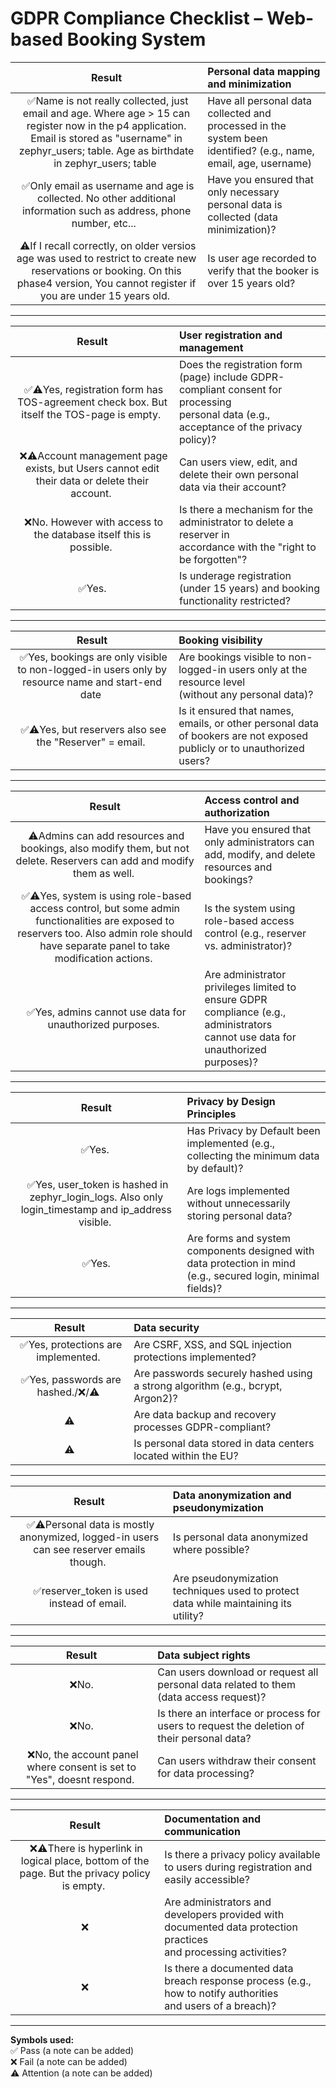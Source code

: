 # GDPR Compliance Checklist – Web-based Booking System

| **Result** | **Personal data mapping and minimization** |
| :----: | :--- |
| &nbsp;✅Name is not really collected, just email and age. Where age > 15 can register now in the p4 application. Email is stored as "username" in zephyr_users; table. Age as birthdate in zephyr_users; table&nbsp; | Have all personal data collected and processed in the system been<br> identified? (e.g., name, email, age, username) |
| &nbsp;✅Only email as username and age is collected. No other additional information such as address, phone number, etc... &nbsp; | Have you ensured that only necessary personal data is collected (data minimization)? |
| &nbsp;⚠️If I recall correctly, on older versios age was used to restrict to create new reservations or booking. On this phase4 version, You cannot register if you are under 15 years old.&nbsp; | Is user age recorded to verify that the booker is over 15 years old? |

---

| **Result** | **User registration and management** |
| :----: | :--- |
| &nbsp;✅⚠️Yes, registration form has TOS-agreement check box. But itself the TOS-page is empty.&nbsp; | Does the registration form (page) include GDPR-compliant consent for processing<br> personal data (e.g., acceptance of the privacy policy)?|
| &nbsp;❌⚠️Account management page exists, but Users cannot edit their data or delete their account.&nbsp; | Can users view, edit, and delete their own personal data via their account? |
| &nbsp;❌No. However with access to the database itself this is possible.&nbsp; | Is there a mechanism for the administrator to delete a reserver in<br> accordance with the "right to be forgotten"? |
| &nbsp;✅Yes.&nbsp; | Is underage registration (under 15 years) and booking functionality restricted? |

---

| **Result** | **Booking visibility** |
| :----: | :--- |
| &nbsp;✅Yes, bookings are only visible to non-logged-in users only by resource name and start-end date&nbsp; | Are bookings visible to non-logged-in users only at the resource level<br> (without any personal data)? |
| &nbsp;✅⚠️Yes, but reservers also see the "Reserver" = email.&nbsp; | Is it ensured that names, emails, or other personal data of bookers are not exposed<br> publicly or to unauthorized users? |

--- 

| **Result** | **Access control and authorization** |
| :----: | :--- |
| &nbsp;⚠️Admins can add resources and bookings, also modify them, but not delete. Reservers can add and modify them as well.&nbsp; | Have you ensured that only administrators can add, modify, and delete<br> resources and bookings? |
| &nbsp;✅⚠️Yes, system is using role-based access control, but some admin functionalities are exposed to reservers too. Also admin role should have separate panel to take modification actions.&nbsp; | Is the system using role-based access control (e.g., reserver vs. administrator)? |
| &nbsp;✅Yes, admins cannot use data for unauthorized purposes.&nbsp; | Are administrator privileges limited to ensure GDPR compliance (e.g., administrators<br> cannot use data for unauthorized purposes)? |

---

| **Result** | **Privacy by Design Principles** |
| :----: | :--- |
| &nbsp;✅Yes. &nbsp; | Has Privacy by Default been implemented (e.g., collecting the minimum data by default)? |
| &nbsp;✅Yes, user_token is hashed in zephyr_login_logs. Also only login_timestamp and ip_address visible.&nbsp; | Are logs implemented without unnecessarily storing personal data? |
| &nbsp;✅Yes.&nbsp; | Are forms and system components designed with data protection in mind<br> (e.g., secured login, minimal fields)? |

---

| **Result** | **Data security** |
| :----: | :--- |
| &nbsp;✅Yes, protections are implemented.&nbsp; | Are CSRF, XSS, and SQL injection protections implemented? |
| &nbsp;✅Yes, passwords are hashed./❌/⚠️&nbsp; | Are passwords securely hashed using a strong algorithm (e.g., bcrypt, Argon2)? |
| &nbsp;⚠️&nbsp; | Are data backup and recovery processes GDPR-compliant? |
| &nbsp;⚠️&nbsp; | Is personal data stored in data centers located within the EU? |

---

| **Result** | **Data anonymization and pseudonymization** |
| :----: | :--- |
| &nbsp;✅⚠️Personal data is mostly anonymized, logged-in users can see reserver emails though.&nbsp; | Is personal data anonymized where possible? |
| &nbsp;✅reserver_token is used instead of email.&nbsp; | Are pseudonymization techniques used to protect data while maintaining its utility? |

---

| **Result** | **Data subject rights** |
| :----: | :--- |
| &nbsp;❌No.&nbsp; | Can users download or request all personal data related to them (data access request)? |
| &nbsp;❌No.&nbsp; | Is there an interface or process for users to request the deletion of their personal data? |
| &nbsp;❌No, the account panel where consent is set to "Yes", doesnt respond.&nbsp; | Can users withdraw their consent for data processing? |

---

| **Result** | **Documentation and communication** |
| :----: | :--- |
| &nbsp;❌⚠️There is hyperlink in logical place, bottom of the page. But the privacy policy is empty.&nbsp; | Is there a privacy policy available to users during registration and easily accessible? |
| &nbsp;❌&nbsp; | Are administrators and developers provided with documented data protection practices <br>and processing activities? |
| &nbsp;❌&nbsp; | Is there a documented data breach response process (e.g., how to notify authorities <br>and users of a breach)? |

---

**Symbols used:**  
✅ Pass (a note can be added)  
❌ Fail (a note can be added)  
⚠️ Attention (a note can be added)
